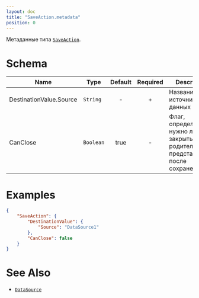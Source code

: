 ```yaml
---
layout: doc
title: "SaveAction.metadata"
position: 0
---
```


Метаданные типа [`SaveAction`](../).

# Schema

|Name|Type|Default|Required|Description|
|----|----|:--:|:--:|-----------|
|DestinationValue.Source|`String`| - | + |Название источника данных|
|CanClose|`Boolean`| true | - |Флаг, определяющий, нужно ли закрыть родительское представление после сохранения|



# Examples

```json
{
	"SaveAction": {
		"DestinationValue": {
			"Source": "DataSource1"
		},
		"CanClose": false
	}
}
```

# See Also

* [`DataSource`](../../DataSources/)